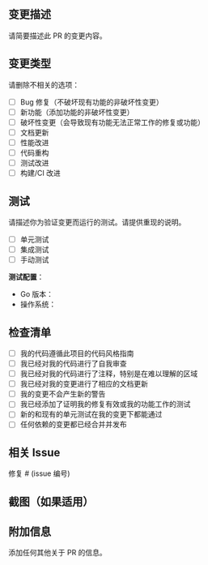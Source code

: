 ## 变更描述

请简要描述此 PR 的变更内容。

## 变更类型

请删除不相关的选项：

- [ ] Bug 修复（不破坏现有功能的非破坏性变更）
- [ ] 新功能（添加功能的非破坏性变更）
- [ ] 破坏性变更（会导致现有功能无法正常工作的修复或功能）
- [ ] 文档更新
- [ ] 性能改进
- [ ] 代码重构
- [ ] 测试改进
- [ ] 构建/CI 改进

## 测试

请描述你为验证变更而运行的测试。请提供重现的说明。

- [ ] 单元测试
- [ ] 集成测试
- [ ] 手动测试

**测试配置**：
* Go 版本：
* 操作系统：

## 检查清单

- [ ] 我的代码遵循此项目的代码风格指南
- [ ] 我已经对我的代码进行了自我审查
- [ ] 我已经对我的代码进行了注释，特别是在难以理解的区域
- [ ] 我已经对我的变更进行了相应的文档更新
- [ ] 我的变更不会产生新的警告
- [ ] 我已经添加了证明我的修复有效或我的功能工作的测试
- [ ] 新的和现有的单元测试在我的变更下都能通过
- [ ] 任何依赖的变更都已经合并并发布

## 相关 Issue

修复 # (issue 编号)

## 截图（如果适用）

## 附加信息

添加任何其他关于 PR 的信息。 